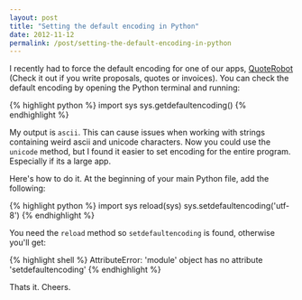 ```yaml
---
layout: post
title: "Setting the default encoding in Python"
date: 2012-11-12
permalink: /post/setting-the-default-encoding-in-python
---
```


I recently had to force the default encoding for one of our apps, [QuoteRobot][qbot] 
(Check it out if you write proposals, quotes or invoices). You can check the 
default encoding by opening the Python terminal and running:

{% highlight python %}
import sys
sys.getdefaultencoding()
{% endhighlight %}

My output is `ascii`. This can cause issues when working with strings containing 
weird ascii and unicode characters. Now you could use the `unicode` method, but 
I found it easier to set encoding for the entire program. Especially if its a 
large app.

Here's how to do it. At the beginning of your main Python file, add the 
following:

{% highlight python %}
import sys
reload(sys)
sys.setdefaultencoding('utf-8')
{% endhighlight %}

You need the `reload` method so `setdefaultencoding` is found, otherwise you'll 
get:

{% highlight shell %}
AttributeError: 'module' object has no attribute 'setdefaultencoding'
{% endhighlight %}

Thats it. Cheers.

[qbot]: https://quoterbot.com